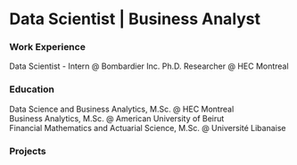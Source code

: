 # Data Scientist | Business Analyst

### Work Experience
Data Scientist - Intern @ Bombardier Inc.
Ph.D. Researcher @ HEC Montreal

### Education
Data Science and Business Analytics, M.Sc. @ HEC Montreal <br>
Business Analytics, M.Sc. @ American University of Beirut <br>
Financial Mathematics and Actuarial Science, M.Sc. @ Université Libanaise <br>

### Projects

